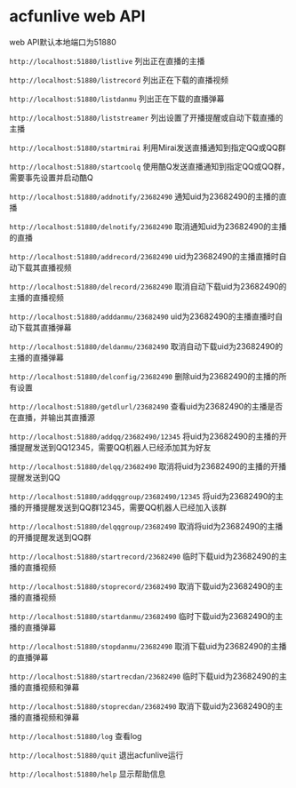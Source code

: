 # acfunlive web API
web API默认本地端口为51880

`http://localhost:51880/listlive` 列出正在直播的主播

`http://localhost:51880/listrecord` 列出正在下载的直播视频

`http://localhost:51880/listdanmu` 列出正在下载的直播弹幕

`http://localhost:51880/liststreamer` 列出设置了开播提醒或自动下载直播的主播

`http://localhost:51880/startmirai` 利用Mirai发送直播通知到指定QQ或QQ群

`http://localhost:51880/startcoolq` 使用酷Q发送直播通知到指定QQ或QQ群，需要事先设置并启动酷Q

`http://localhost:51880/addnotify/23682490` 通知uid为23682490的主播的直播

`http://localhost:51880/delnotify/23682490` 取消通知uid为23682490的主播的直播

`http://localhost:51880/addrecord/23682490` uid为23682490的主播直播时自动下载其直播视频

`http://localhost:51880/delrecord/23682490` 取消自动下载uid为23682490的主播的直播视频

`http://localhost:51880/adddanmu/23682490` uid为23682490的主播直播时自动下载其直播弹幕

`http://localhost:51880/deldanmu/23682490` 取消自动下载uid为23682490的主播的直播弹幕

`http://localhost:51880/delconfig/23682490` 删除uid为23682490的主播的所有设置

`http://localhost:51880/getdlurl/23682490` 查看uid为23682490的主播是否在直播，并输出其直播源

`http://localhost:51880/addqq/23682490/12345` 将uid为23682490的主播的开播提醒发送到QQ12345，需要QQ机器人已经添加其为好友

`http://localhost:51880/delqq/23682490` 取消将uid为23682490的主播的开播提醒发送到QQ

`http://localhost:51880/addqqgroup/23682490/12345` 将uid为23682490的主播的开播提醒发送到QQ群12345，需要QQ机器人已经加入该群

`http://localhost:51880/delqqgroup/23682490` 取消将uid为23682490的主播的开播提醒发送到QQ群

`http://localhost:51880/startrecord/23682490` 临时下载uid为23682490的主播的直播视频

`http://localhost:51880/stoprecord/23682490` 取消下载uid为23682490的主播的直播视频

`http://localhost:51880/startdanmu/23682490` 临时下载uid为23682490的主播的直播弹幕

`http://localhost:51880/stopdanmu/23682490` 取消下载uid为23682490的主播的直播弹幕

`http://localhost:51880/startrecdan/23682490` 临时下载uid为23682490的主播的直播视频和弹幕

`http://localhost:51880/stoprecdan/23682490` 取消下载uid为23682490的主播的直播视频和弹幕

`http://localhost:51880/log` 查看log

`http://localhost:51880/quit` 退出acfunlive运行

`http://localhost:51880/help` 显示帮助信息
